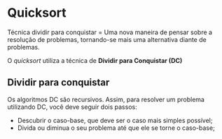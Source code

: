 # Quicksort

Técnica dividir para conquistar = Uma nova maneira de pensar sobre a resolução de problemas, tornando-se mais uma alternativa diante de problemas.

O _quicksort_ utiliza a técnica de **Dividir para Conquistar (DC)**

## Dividir para conquistar
Os algoritmos DC são recursivos. Assim, para resolver um problema utilizando DC, você deve seguir dois passos:
- Descubrir o caso-base, que deve ser o caso mais simples possível;
- Divida ou diminua o seu problema até que ele se torne o caso-base;